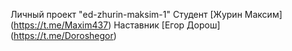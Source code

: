 Личный проект "ed-zhurin-maksim-1"
Студент [Журин Максим] (https://t.me/Maxim437) 
Наставник [Егор Дорош] (https://t.me/Doroshegor)
